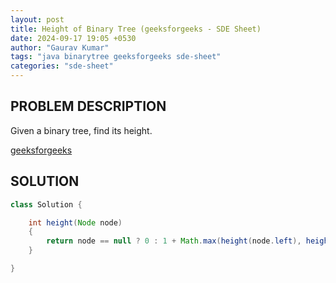```yaml
---
layout: post
title: Height of Binary Tree (geeksforgeeks - SDE Sheet)
date: 2024-09-17 19:05 +0530
author: "Gaurav Kumar"
tags: "java binarytree geeksforgeeks sde-sheet"
categories: "sde-sheet"
---
```


## PROBLEM DESCRIPTION

Given a binary tree, find its height.

[geeksforgeeks](https://www.geeksforgeeks.org/problems/height-of-binary-tree/1?page=7)

## SOLUTION

```java
class Solution {

    int height(Node node)
    {
        return node == null ? 0 : 1 + Math.max(height(node.left), height(node.right));
    }

}
```
